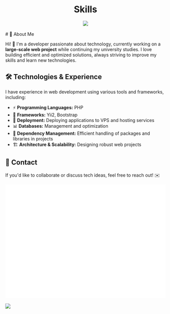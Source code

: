 <h1 align="center">
   Skills
</h1>
<p align="center"> 
  <a href="https://skillicons.dev">
    <img src="https://skillicons.dev/icons?i=cpp,c,java,html,css,js,php,windows,linux,ubuntu,mysql,notion,vscode" />
  </a>
</p>
# 🚀 About Me

Hi! 👋 I'm a developer passionate about technology, currently working on a **large-scale web project** while continuing my university studies. I love building efficient and optimized solutions, always striving to improve my skills and learn new technologies.

## 🛠️ Technologies & Experience

I have experience in web development using various tools and frameworks, including:

- ⚡ **Programming Languages:** PHP
- 🎯 **Frameworks:** Yii2, Bootstrap
- 🚀 **Deployment:** Deploying applications to VPS and hosting services
- 📊 **Databases:** Management and optimization
- 🔗 **Dependency Management:** Efficient handling of packages and libraries in projects
- 🏗️ **Architecture & Scalability:** Designing robust web projects

## 📢 Contact

If you'd like to collaborate or discuss tech ideas, feel free to reach out! ✉️

![](https://raw.githubusercontent.com/Cabero07/cf-stats/main/output/light_card.svg#gh-dark-mode-only)

![](https://github-readme-stats.vercel.app/api?username=Cabero07&show_icons=true&theme=dark)

<!--
**Cabero07/Cabero07** is a ✨ _special_ ✨ repository because its `README.md` (this file) appears on your GitHub profile.

Here are some ideas to get you started:

- 🔭 I’m currently working on ...
- 🌱 I’m currently learning ...
- 👯 I’m looking to collaborate on ...
- 🤔 I’m looking for help with ...
- 💬 Ask me about ...
- 📫 How to reach me: ...
- 😄 Pronouns: ...
- ⚡ Fun fact: ...
-->
